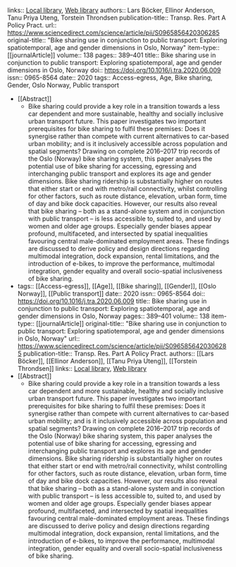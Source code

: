 links:: [Local library](zotero://select/library/items/EB8ZW7L4), [Web library](https://www.zotero.org/users/9756735/items/EB8ZW7L4)
authors:: Lars Böcker, Ellinor Anderson, Tanu Priya Uteng, Torstein Throndsen
publication-title:: Transp. Res. Part A Policy Pract.
url:: https://www.sciencedirect.com/science/article/pii/S0965856420306285
original-title:: "Bike sharing use in conjunction to public transport: Exploring spatiotemporal, age and gender dimensions in Oslo, Norway"
item-type:: [[journalArticle]]
volume:: 138
pages:: 389–401
title:: Bike sharing use in conjunction to public transport: Exploring spatiotemporal, age and gender dimensions in Oslo, Norway
doi:: https://doi.org/10.1016/j.tra.2020.06.009
issn:: 0965-8564
date:: 2020
tags:: Access-egress, Age, Bike sharing, Gender, Oslo Norway, Public transport

- [[Abstract]]
	- Bike sharing could provide a key role in a transition towards a less car dependent and more sustainable, healthy and socially inclusive urban transport future. This paper investigates two important prerequisites for bike sharing to fulfil these premises: Does it synergise rather than compete with current alternatives to car-based urban mobility; and is it inclusively accessible across population and spatial segments? Drawing on complete 2016–2017 trip records of the Oslo (Norway) bike sharing system, this paper analyses the potential use of bike sharing for accessing, egressing and interchanging public transport and explores its age and gender dimensions. Bike sharing ridership is substantially higher on routes that either start or end with metro/rail connectivity, whilst controlling for other factors, such as route distance, elevation, urban form, time of day and bike dock capacities. However, our results also reveal that bike sharing – both as a stand-alone system and in conjunction with public transport – is less accessible to, suited to, and used by women and older age groups. Especially gender biases appear profound, multifaceted, and intersected by spatial inequalities favouring central male-dominated employment areas. These findings are discussed to derive policy and design directions regarding multimodal integration, dock expansion, rental limitations, and the introduction of e-bikes, to improve the performance, multimodal integration, gender equality and overall socio-spatial inclusiveness of bike sharing.
- tags:: [[Access-egress]], [[Age]], [[Bike sharing]], [[Gender]], [[Oslo Norway]], [[Public transport]]
  date:: 2020
  issn:: 0965-8564
  doi:: https://doi.org/10.1016/j.tra.2020.06.009
  title:: Bike sharing use in conjunction to public transport: Exploring spatiotemporal, age and gender dimensions in Oslo, Norway
  pages:: 389–401
  volume:: 138
  item-type:: [[journalArticle]]
  original-title:: "Bike sharing use in conjunction to public transport: Exploring spatiotemporal, age and gender dimensions in Oslo, Norway"
  url:: https://www.sciencedirect.com/science/article/pii/S0965856420306285
  publication-title:: Transp. Res. Part A Policy Pract.
  authors:: [[Lars Böcker]], [[Ellinor Anderson]], [[Tanu Priya Uteng]], [[Torstein Throndsen]]
  links:: [Local library](zotero://select/library/items/EB8ZW7L4), [Web library](https://www.zotero.org/users/9756735/items/EB8ZW7L4)
- [[Abstract]]
	- Bike sharing could provide a key role in a transition towards a less car dependent and more sustainable, healthy and socially inclusive urban transport future. This paper investigates two important prerequisites for bike sharing to fulfil these premises: Does it synergise rather than compete with current alternatives to car-based urban mobility; and is it inclusively accessible across population and spatial segments? Drawing on complete 2016–2017 trip records of the Oslo (Norway) bike sharing system, this paper analyses the potential use of bike sharing for accessing, egressing and interchanging public transport and explores its age and gender dimensions. Bike sharing ridership is substantially higher on routes that either start or end with metro/rail connectivity, whilst controlling for other factors, such as route distance, elevation, urban form, time of day and bike dock capacities. However, our results also reveal that bike sharing – both as a stand-alone system and in conjunction with public transport – is less accessible to, suited to, and used by women and older age groups. Especially gender biases appear profound, multifaceted, and intersected by spatial inequalities favouring central male-dominated employment areas. These findings are discussed to derive policy and design directions regarding multimodal integration, dock expansion, rental limitations, and the introduction of e-bikes, to improve the performance, multimodal integration, gender equality and overall socio-spatial inclusiveness of bike sharing.
